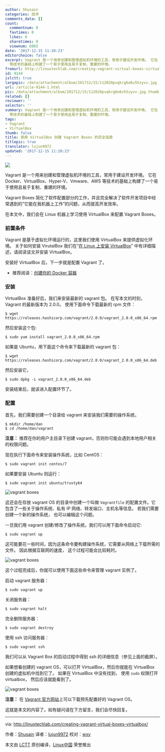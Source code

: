 ```yaml
---
author: Shusain
categories: 技术
comments_data: []
count:
  commentnum: 0
  favtimes: 0
  likes: 0
  sharetimes: 0
  viewnum: 6065
date: '2017-12-15 11:20:23'
editorchoice: false
excerpt: Vagrant 是一个用来创建和管理虚拟机环境的工具，常用于建设开发环境。 它在 Docker、VirtualBox、Hyper-V、Vmware、AWS
  等技术的基础上构建了一个易于使用且易于复制、重建的环境。
fromurl: http://linuxtechlab.com/creating-vagrant-virtual-boxes-virtualbox/
id: 9144
islctt: true
largepic: /data/attachment/album/201712/15/112020pvqkrg6o6v55zyvv.jpg
url: /article-9144-1.html
pic: /data/attachment/album/201712/15/112020pvqkrg6o6v55zyvv.jpg.thumb.jpg
related: []
reviewer: ''
selector: ''
summary: Vagrant 是一个用来创建和管理虚拟机环境的工具，常用于建设开发环境。 它在 Docker、VirtualBox、Hyper-V、Vmware、AWS
  等技术的基础上构建了一个易于使用且易于复制、重建的环境。
tags:
- Vagrant
- VirtualBox
thumb: false
title: 使用 VirtualBox 创建 Vagrant Boxes 的完全指南
titlepic: true
translator: lujun9972
updated: '2017-12-15 11:20:23'
---
```


![](/data/attachment/album/201712/15/112020pvqkrg6o6v55zyvv.jpg)


Vagrant 是一个用来创建和管理虚拟机环境的工具，常用于建设开发环境。 它在 Docker、VirtualBox、Hyper-V、Vmware、AWS 等技术的基础上构建了一个易于使用且易于复制、重建的环境。


Vagrant Boxes 简化了软件配置部分的工作，并且完全解决了软件开发项目中经常遇到的“它能在我机器上工作”的问题，从而提高开发效率。


在本文中，我们会在 Linux 机器上学习使用 VirtualBox 来配置 Vagrant Boxes。


### 前置条件


Vagrant 是基于虚拟化环境运行的，这里我们使用 VirtualBox 来提供虚拟化环境。 关于如何安装 VirutalBox 我们在“[在 Linux 上安装 VirtualBox](http://linuxtechlab.com/installing-virtualbox-on-linux-centos-ubuntu/)” 中有详细描述，请阅读该文并安装 VirtualBox。


安装好 VirtualBox 后，下一步就是配置 Vagrant 了。


* 推荐阅读：[创建你的 Docker 容器](http://linuxtechlab.com/create-first-docker-container-beginners-guide/)


### 安装


VirtualBox 准备好后，我们来安装最新的 vagrant 包。 在写本文的时刻， Vagrant 的最新版本为 2.0.0。 使用下面命令下载最新的 rpm 文件：



```
$ wget https://releases.hashicorp.com/vagrant/2.0.0/vagrant_2.0.0_x86_64.rpm

```

然后安装这个包:



```
$ sudo yum install vagrant_2.0.0_x86_64.rpm

```

如果是 Ubuntu，用下面这个命令来下载最新的 vagrant 包：



```
$ wget https://releases.hashicorp.com/vagrant/2.0.0/vagrant_2.0.0_x86_64.deb

```

然后安装它，



```
$ sudo dpkg -i vagrant_2.0.0_x86_64.deb

```

安装结束后，就该进入配置环节了。


### 配置


首先，我们需要创建一个目录给 vagrant 来安装我们需要的操作系统，



```
$ mkdir /home/dan
$ cd /home/dan/vagrant

```

**注意：** 推荐在你的用户主目录下创建 vagrant，否则你可能会遇到本地用户相关的权限问题。


现在执行下面命令来安装操作系统，比如 CentOS：



```
$ sudo vagrant init centos/7

```

如果要安装 Ubuntu 则运行：



```
$ sudo vagrant init ubuntu/trusty64

```

![vagrant boxes](/data/attachment/album/201712/15/112025myo7zzojjybwa6am.png)


这还会在存放 vagrant OS 的目录中创建一个叫做 `Vagrantfile` 的配置文件。它包含了一些关于操作系统、私有 IP 网络、转发端口、主机名等信息。 若我们需要创建一个新的操作系统， 也可以编辑这个问题。


一旦我们用 vagrant 创建/修改了操作系统，我们可以用下面命令启动它:



```
$ sudo vagrant up

```

这可能要花一些时间，因为这条命令要构建操作系统，它需要从网络上下载所需的文件。 因此根据互联网的速度， 这个过程可能会比较耗时。


![vagrant boxes](/data/attachment/album/201712/15/112026pmn3x3f7ngkbk777.png)


这个过程完成后，你就可以使用下面这些命令来管理 vagrant 实例了。


启动 vagrant 服务器：



```
$ sudo vagrant up

```

关闭服务器：



```
$ sudo vagrant halt

```

完全删除服务器：



```
$ sudo vagrant destroy

```

使用 ssh 访问服务器：



```
$ sudo vagrant ssh

```

我们可以从 Vagrant Box 的启动过程中得到 ssh 的详细信息（参见上面的截屏）。


如果想看创建的 vagrant OS，可以打开 VirtualBox，然后你就能在 VirtualBox 创建的虚拟机中找到它了。 如果在 VirtualBox 中没有找到， 使用 `sudo` 权限打开 virtualbox， 然后应该就能看到了。


![vagrant boxes](/data/attachment/album/201712/15/112027bslyl9cssc90dvce.png)


**注意：** 在 [Vagrant 官方网站](https://app.vagrantup.com/boxes/search)上可以下载预先配置好的 Vagrant OS。


这就是本文的内容了。如有疑问请在下方留言，我们会尽快回复。




---


via: <http://linuxtechlab.com/creating-vagrant-virtual-boxes-virtualbox/>


作者：[Shusain](http://linuxtechlab.com/author/shsuain/) 译者：[lujun9972](https://github.com/lujun9972) 校对：[wxy](https://github.com/wxy)


本文由 [LCTT](https://github.com/LCTT/TranslateProject) 原创编译，[Linux中国](https://linux.cn/) 荣誉推出